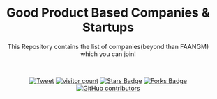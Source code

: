 <div id="top"></div>

<div align="center"> <h1> Good Product Based Companies & Startups </h1>  
This Repository contains the list of companies(beyond than FAANGM) which you can join!  
    
<p>
    <br>
</p>  

<p>
<a href="https://twitter.com/intent/tweet?text=This%20repo%20contains%20opportunities%20for%20you%20to%20apply%20more%20than%20300%20good%20companies%20&url=https://kaustubh-natuskar.github.io/moreThanFAANGM/&hashtags=githubrepository,productbasedcompanies,goodstartups,bestservicebasedcompanies"><img src="https://img.shields.io/twitter/url/http/shields.io.svg?style=social" alt="Tweet" ></a>
<a href="https://github.com/Developer-RONNIE/moreThanFAANGM"><img src="https://visitor-badge.laobi.icu/badge?page_id=Developer-RONNIE.moreThanFAANGM" alt="visitor count"/></a>
<a href="https://github.com/Developer-RONNIE/moreThanFAANGM/stargazers"><img src="https://img.shields.io/github/stars/Developer-RONNIE/moreThanFAANGM" alt="Stars Badge"/></a>
<a href="https://github.com/Developer-RONNIE/moreThanFAANGM/network/members"><img src="https://img.shields.io/github/forks/Developer-RONNIE/moreThanFAANGM" alt="Forks Badge"/></a>
<a href="https://github.com/Developer-RONNIE/moreThanFAANGM/graphs/contributors"><img alt="GitHub contributors" src="https://img.shields.io/github/contributors/Developer-RONNIE/moreThanFAANGM?color=2b9348"></a>
</p>





 
<br>
